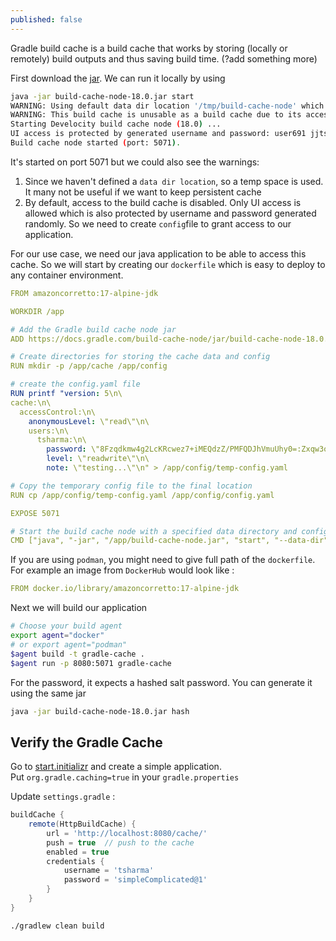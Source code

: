 ```yaml
---
published: false
---
```

Gradle build cache is a build cache that works by storing (locally or remotely) build outputs and thus saving build time. (?add something more)

First download the [jar](https://docs.gradle.com/build-cache-node/jar/build-cache-node-18.0.jar). We can run it locally by using 

```bash
java -jar build-cache-node-18.0.jar start
WARNING: Using default data dir location '/tmp/build-cache-node' which is in temp space and could be deleted at any time (use '--data-dir=<dir>' to specify a persistent location).
WARNING: This build cache is unusable as a build cache due to its access control settings - anonymous access is disabled and no users are defined.
Starting Develocity build cache node (18.0) ...
UI access is protected by generated username and password: user691 jjtsg4homjaq315zc5u6hkblla
Build cache node started (port: 5071).
```
It's started on port 5071 but we could also see the warnings: 

1. Since we haven't defined a `data dir location`, so a temp space is used. It many not be useful if we want to keep persistent cache
2. By default, access to the build cache is disabled. Only UI access is allowed which is also protected by username and password generated randomly. So we need to create `config`file to grant access to our application.

For our use case, we need our java application to be able to access this cache. So we will start by creating our `dockerfile` which is easy to deploy to any container environment. 

```yaml
FROM amazoncorretto:17-alpine-jdk

WORKDIR /app

# Add the Gradle build cache node jar
ADD https://docs.gradle.com/build-cache-node/jar/build-cache-node-18.0.jar /app/build-cache-node.jar

# Create directories for storing the cache data and config
RUN mkdir -p /app/cache /app/config

# create the config.yaml file
RUN printf "version: 5\n\
cache:\n\
  accessControl:\n\
    anonymousLevel: \"read\"\n\
    users:\n\
      tsharma:\n\
        password: \"8Fzqdkmw4g2LcKRcwez7+iMEQdzZ/PMFQDJhVmuUhy0=:Zxqw3oU1jRXj3YL00vtDkJw0TmTWtu8rs529KMKXmP8=\"\n\
        level: \"readwrite\"\n\
        note: \"testing...\"\n" > /app/config/temp-config.yaml

# Copy the temporary config file to the final location
RUN cp /app/config/temp-config.yaml /app/config/config.yaml

EXPOSE 5071

# Start the build cache node with a specified data directory and config directory
CMD ["java", "-jar", "/app/build-cache-node.jar", "start", "--data-dir", "/app/cache", "--config-dir", "/app/config"]
```
If you are using `podman`, you might need to give full path of the `dockerfile`. For example an image from `DockerHub` would look like : 

```yaml
FROM docker.io/library/amazoncorretto:17-alpine-jdk
```

Next we will build our application 

```bash
# Choose your build agent
export agent="docker"
# or export agent="podman"
$agent build -t gradle-cache .
$agent run -p 8080:5071 gradle-cache
```
For the password, it expects a hashed salt password. You can generate it using the same jar

```bash
java -jar build-cache-node-18.0.jar hash
```
## Verify the Gradle Cache

Go to [start.initializr](https://start.spring.io/) and create a simple application. Put `org.gradle.caching=true` in your `gradle.properties`

Update `settings.gradle` : 

```groovy
buildCache {
    remote(HttpBuildCache) {
        url = 'http://localhost:8080/cache/'
        push = true  // push to the cache
        enabled = true
        credentials {
            username = 'tsharma' 
            password = 'simpleComplicated@1' 
        }
    }
}
```

```bash
./gradlew clean build
```